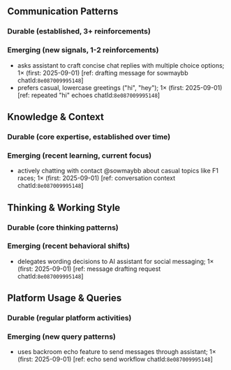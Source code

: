 ## Communication Patterns
### Durable (established, 3+ reinforcements)

### Emerging (new signals, 1-2 reinforcements)
- asks assistant to craft concise chat replies with multiple choice options; 1× (first: 2025-09-01) [ref: drafting message for sowmaybb chatId:`8e087009995148`]
- prefers casual, lowercase greetings ("hi", "hey"); 1× (first: 2025-09-01) [ref: repeated "hi" echoes chatId:`8e087009995148`]

## Knowledge & Context
### Durable (core expertise, established over time)

### Emerging (recent learning, current focus)
- actively chatting with contact @sowmaybb about casual topics like F1 races; 1× (first: 2025-09-01) [ref: conversation context chatId:`8e087009995148`]

## Thinking & Working Style
### Durable (core thinking patterns)

### Emerging (recent behavioral shifts)
- delegates wording decisions to AI assistant for social messaging; 1× (first: 2025-09-01) [ref: message drafting request chatId:`8e087009995148`]

## Platform Usage & Queries
### Durable (regular platform activities)

### Emerging (new query patterns)
- uses backroom echo feature to send messages through assistant; 1× (first: 2025-09-01) [ref: echo send workflow chatId:`8e087009995148`]